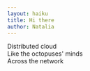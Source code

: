 ```yaml
---
layout: haiku
title: Hi there
author: Natalia
---
```


Distributed cloud<br>
Like the octopuses' minds<br>
Across the network<br>